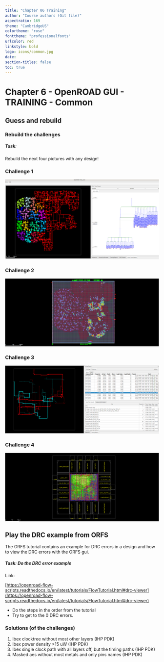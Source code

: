 ```yaml
---
title: "Chapter 06 Training"
author: "Course authors (Git file)"
aspectratio: 169
theme: "CambridgeUS"
colortheme: "rose"
fonttheme: "professionalfonts"
urlcolor: red
linkstyle: bold
logo: icons/common.jpg
date:
section-titles: false
toc: true
---
```


# Chapter 6 - OpenROAD GUI - TRAINING - Common

## Guess and rebuild

### Rebuild the challenges

##### Task: 
Rebuild the next four pictures with any design!

### Challenge 1

![What is this?](pics_trainings/ibex_clocktree.png)

### Challenge 2

![What is this?](pics_trainings/ibex_power_density.png)

### Challenge 3

![What is this?](pics_trainings/ibex_single_clock_path.png)

### Challenge 4

![What is this?](pics_trainings/masked_aes_pins.png)


## Play the DRC example from ORFS

The ORFS tutorial contains an example for DRC errors in a design and how to view the DRC errors with the ORFS gui.

##### Task: Do the DRC error example

Link:

[https://openroad-flow-scripts.readthedocs.io/en/latest/tutorials/FlowTutorial.html#drc-viewer](https://openroad-flow-scripts.readthedocs.io/en/latest/tutorials/FlowTutorial.html#drc-viewer)

- Do the steps in the order from the tutorial
- Try to get to the 0 DRC errors.

### Solutions (of the challenges)

1. Ibex clocktree without most other layers (IHP PDK)
2. Ibex power density >15 uW (IHP PDK)
3. Ibex single clock path with all layers off, but the timing paths (IHP PDK)
4. Masked aes without most metals and only pins names (IHP PDK)
